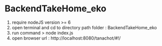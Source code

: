 # BackendTakeHome_eko
1. require nodeJS version >= 6
2. open terminal and cd to directory path folder : BackendTakeHome_eko
3. run command > node index.js
4. open browser url : http://localhost:8080/tanachot/#!/